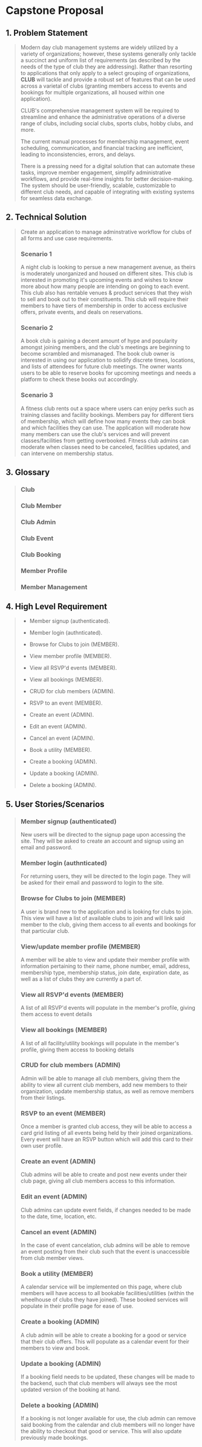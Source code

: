 # Capstone Proposal

## 1. Problem Statement

> Modern day club management systems are widely utilized by a variety of organizations; however, these systems generally only tackle a succinct and uniform list of requirements (as described by the needs of the type of club they are addressing). Rather than resorting to applications that only apply to a select grouping of organizations, **CLUB** will tackle and provide a robust set of features that can be used across a varietal of clubs (granting members access to events and bookings for multiple organizations, all housed within one application).
> 
> CLUB's comprehensive management system will be required to streamline and enhance the administrative operations of a diverse range of clubs, including social clubs, sports clubs, hobby clubs, and more.
>
> The current manual processes for membership management, event scheduling, communication, and financial tracking are inefficient, leading to inconsistencies, errors, and delays.
>
> There is a pressing need for a digital solution that can automate these tasks, improve member engagement, simplify administrative workflows, and provide real-time insights for better decision-making. The system should be user-friendly, scalable, customizable to different club needs, and capable of integrating with existing systems for seamless data exchange.

## 2. Technical Solution

> Create an application to manage adminstrative workflow for clubs of all forms and use case requirements.
> 
> ### Scenario 1
> A night club is looking to persue a new management avenue, as theirs is moderately unorganized and housed on different sites. This club is interested in promoting it's upcoming events and wishes to know more about how many people are intending on going to each event. This club also has rentable venues & product services that they wish to sell and book out to their constituents. This club will require their members to have tiers of membership in order to access exclusive offers, private events, and deals on reservations. 
> 
> ### Scenario 2
> A book club is gaining a decent amount of hype and popularity amongst joining members, and the club's meetings are beginning to become scrambled and mismanaged. The book club owner is interested in using our application to solidify discrete times, locations, and lists of attendees for future club meetings. The owner wants users to be able to reserve books for upcoming meetings and needs a platform to check these books out accordingly.
>
> ### Scenario 3
> A fitness club rents out a space where users can enjoy perks such as training classes and facility bookings. Members pay for different tiers of membership, which will define how many events they can book and which facilities they can use. The application will moderate how many members can use the club's services and will prevent classes/facilities from getting overbooked. Fitness club admins can moderate when classes need to be canceled, facilities updated, and can intervene on membership status.

## 3. Glossary

> ### Club
> ### Club Member
> ### Club Admin
> ### Club Event
> ### Club Booking
> ### Member Profile
> ### Member Management

## 4. High Level Requirement

> - Member signup (authenticated).
> - Member login (authnticated).
> - Browse for Clubs to join (MEMBER).
> - View member profile (MEMBER).
> - View all RSVP'd events (MEMBER).
> - View all bookings (MEMBER).
> - CRUD for club members (ADMIN).
> 
> - RSVP to an event (MEMBER).
> - Create an event (ADMIN).
> - Edit an event (ADMIN).
> - Cancel an event (ADMIN).
>
> - Book a utility (MEMBER).
> - Create a booking (ADMIN).
> - Update a booking (ADMIN).
> - Delete a booking (ADMIN).

## 5. User Stories/Scenarios

> ### Member signup (authenticated)
> New users will be directed to the signup page upon accessing the site. They will be asked to create an account and signup using an email and password.
> ### Member login (authnticated)
> For returning users, they will be directed to the login page. They will be asked for their email and password to login to the site.
> ### Browse for Clubs to join (MEMBER)
> A user is brand new to the application and is looking for clubs to join. This view will have a list of available clubs to join and will link said member to the club, giving them access to all events and bookings for that particular club.
> ### View/update member profile (MEMBER)
> A member will be able to view and update their member profile with information pertaining to their name, phone number, email, address, membership type, membership status, join date, expiration date, as well as a list of clubs they are currently a part of.
> ### View all RSVP'd events (MEMBER)
> A list of all RSVP'd events will populate in the member's profile, giving them access to event details 
> ### View all bookings (MEMBER)
> A list of all facility/utility bookings will populate in the member's profile, giving them access to booking details
> ### CRUD for club members (ADMIN)
> Admin will be able to manage all club members, giving them the ability to view all current club members, add new members to their organization, update membership status, as well as remove members from their listings.
>
> ### RSVP to an event (MEMBER)
> Once a member is granted club access, they will be able to access a card grid listing of all events being held by their joined organizations. Every event will have an RSVP button which will add this card to their own user profile.
> ### Create an event (ADMIN)
> Club admins will be able to create and post new events under their club page, giving all club members access to this information.
> ### Edit an event (ADMIN)
> Club admins can update event fields, if changes needed to be made to the date, time, location, etc.
> ### Cancel an event (ADMIN)
> In the case of event cancelation, club admins will be able to remove an event posting from their club such that the event is unaccessible from club member views.
>
> ### Book a utility (MEMBER)
> A calendar service will be implemented on this page, where club members will have access to all bookable facilities/utilities (within the wheelhouse of clubs they have joined). These booked services will populate in their profile page for ease of use.
> ### Create a booking (ADMIN)
> A club admin will be able to create a booking for a good or service that their club offers. This will populate as a calendar event for their members to view and book.
> ### Update a booking (ADMIN)
> If a booking field needs to be updated, these changes will be made to the backend, such that club members will always see the most updated version of the booking at hand.
> ### Delete a booking (ADMIN)
> If a booking is not longer available for use, the club admin can remove said booking from the calendar and club members will no longer have the ability to checkout that good or service. This will also update previously made bookings.
